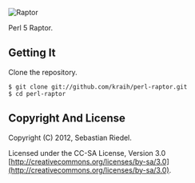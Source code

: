 ![Raptor](https://raw.github.com/kraih/perl-raptor/master/example.png)

  Perl 5 Raptor.

## Getting It

  Clone the repository.

    $ git clone git://github.com/kraih/perl-raptor.git
    $ cd perl-raptor

## Copyright And License

  Copyright (C) 2012, Sebastian Riedel.

  Licensed under the CC-SA License, Version 3.0 [http://creativecommons.org/licenses/by-sa/3.0](http://creativecommons.org/licenses/by-sa/3.0).
